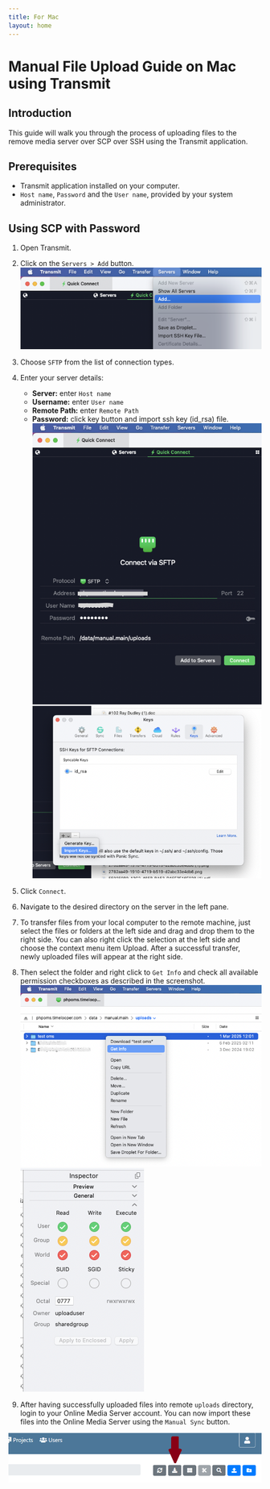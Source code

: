 ```yaml
---
title: For Mac
layout: home
---
```


# Manual File Upload Guide on Mac using Transmit

## Introduction
This guide will walk you through the process of uploading files to the remove media server over SCP over SSH using the Transmit application.

## Prerequisites
- Transmit application installed on your computer.
- `Host name`, `Password` and the `User name`, provided by your system administrator.

## Using SCP with Password
1. Open Transmit.
2. Click on the `Servers > Add` button.
   ![image](transmit_connection.png)
4. Choose `SFTP` from the list of connection types.
5. Enter your server details:
    - **Server:** enter `Host name`
    - **Username:** enter `User name`
    - **Remote Path:** enter `Remote Path`
    - **Password:** click key button and import ssh key (id_rsa) file.
      ![image](transmit_connection_form.png)
      ![image](transmit_import_ssh.png)
      
7. Click `Connect`.
8. Navigate to the desired directory on the server in the left pane.
10. To transfer files from your local computer to the remote machine, just select the files or folders at the left side and drag and drop them to the right side. You can also right click the selection at the left side and choose the context menu item Upload. After a successful transfer, newly uploaded files will appear at the right side.
11. Then select the folder and right click to `Get Info` and check all available permission checkboxes as described in the screenshot.
    ![image](transmit_get_info.png)
    ![image](transmit_file_permissions.png)

12. After having successfully uploaded files into remote `uploads` directory, login to your Online Media Server account. You can now import these files into the Online Media Server using the `Manual Sync` button. 

![image](sync-manual-button.png)
    
